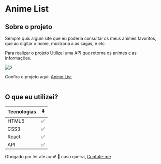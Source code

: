 # Anime List

## Sobre o projeto

Sempre quis algum site que eu poderia consultar os meus animes favoritos,
que ao digitar o nome, mostraria a as sagas, e etc.

Para realizar o projeto Utilizei uma API que retorna os animes e as informações.

![2](https://user-images.githubusercontent.com/98242025/176361212-166dfb6d-6896-4162-b2ba-e5847bd53631.gif)



Confira o projeto aqui: [Anime List](anime_list.surge.sh)<br /><br />

## O que eu utilizei?

Tecnologias | ⬇️
--------- | ------
HTML5 | ✅
CSS3 | ✅
React | ✅
API | ✅

Obrigado por ler ate aqui! 👋 caso queira, <a href="https://www.linkedin.com/in/devoliveira61/">Contate-me</a>
